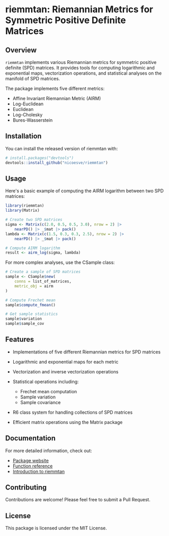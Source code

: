 # riemmtan: Riemannian Metrics for Symmetric Positive Definite Matrices

<!-- badges: start -->
<!-- [![R-CMD-check](https://github.com/yourusername/riemmtan/workflows/R-CMD-check/badge.svg)](https://github.com/nicoesve/riemmtan/actions) -->
<!-- badges: end -->

## Overview

`riemmtan` implements various Riemannian metrics for symmetric positive definite (SPD) matrices. It provides tools for computing logarithmic and exponential maps, vectorization operations, and statistical analyses on the manifold of SPD matrices.

The package implements five different metrics:
- Affine Invariant Riemannian Metric (AIRM)
- Log-Euclidean
- Euclidean
- Log-Cholesky
- Bures-Wasserstein

## Installation

You can install the released version of riemmtan with:

```r
# install.packages("devtools")
devtools::install_github("nicoesve/riemmtan")
```

## Usage
Here's a basic example of computing the AIRM logarithm between two SPD matrices:

```r
library(riemmtan)
library(Matrix)

# Create two SPD matrices
sigma <- Matrix(c(2.0, 0.5, 0.5, 3.0), nrow = 2) |>
    nearPD() |> _$mat |> pack()
lambda <- Matrix(c(1.5, 0.3, 0.3, 2.5), nrow = 2) |>
    nearPD() |> _$mat |> pack()

# Compute AIRM logarithm
result <- airm_log(sigma, lambda)
```

For more complex analyses, use the CSample class:

```r
# Create a sample of SPD matrices
sample <- CSample$new(
    conns = list_of_matrices,
    metric_obj = airm
)

# Compute Frechet mean
sample$compute_fmean()

# Get sample statistics
sample$variation
sample$sample_cov
```

## Features
* Implementations of five different Riemannian metrics for SPD matrices
* Logarithmic and exponential maps for each metric
* Vectorization and inverse vectorization operations
* Statistical operations including:
    * Frechet mean computation
    * Sample variation
    * Sample covariance

* R6 class system for handling collections of SPD matrices
* Efficient matrix operations using the Matrix package

## Documentation
For more detailed information, check out:

* [Package website](https://nicoesve.github.io/riemmtan/)
* [Function reference](https://nicoesve.github.io/riemtann/reference/)
* [Introduction to riemmtan](https://nicoesve.github.io/riemmtan/articles/riemtann.html)

## Contributing
Contributions are welcome! Please feel free to submit a Pull Request.

## License
This package is licensed under the MIT License.
